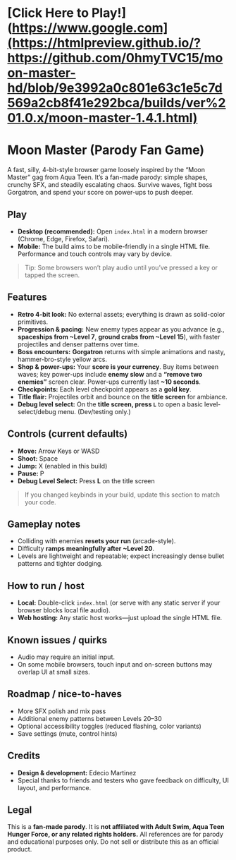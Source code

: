 # [Click Here to Play!](https://www.google.com](https://htmlpreview.github.io/?https://github.com/0hmyTVC15/moon-master-hd/blob/9e3992a0c801e63c1e5c7d569a2cb8f41e292bca/builds/ver%201.0.x/moon-master-1.4.1.html)

# Moon Master (Parody Fan Game)

A fast, silly, 4-bit-style browser game loosely inspired by the “Moon Master” gag from Aqua Teen. It’s a fan-made parody: simple shapes, crunchy SFX, and steadily escalating chaos. Survive waves, fight boss Gorgatron, and spend your score on power-ups to push deeper.

## Play
- **Desktop (recommended):** Open `index.html` in a modern browser (Chrome, Edge, Firefox, Safari).
- **Mobile:** The build aims to be mobile-friendly in a single HTML file. Performance and touch controls may vary by device.

> Tip: Some browsers won’t play audio until you’ve pressed a key or tapped the screen.

## Features
- **Retro 4-bit look:** No external assets; everything is drawn as solid-color primitives.
- **Progression & pacing:** New enemy types appear as you advance (e.g., **spaceships from ~Level 7**, **ground crabs from ~Level 15**), with faster projectiles and denser patterns over time.
- **Boss encounters:** **Gorgatron** returns with simple animations and nasty, hammer-bro-style yellow arcs.
- **Shop & power-ups:** Your **score is your currency**. Buy items between waves; key power-ups include **enemy slow** and a **“remove two enemies”** screen clear. Power-ups currently last **~10 seconds**.
- **Checkpoints:** Each level checkpoint appears as a **gold key**.
- **Title flair:** Projectiles orbit and bounce on the **title screen** for ambiance.
- **Debug level select:** On the **title screen, press `L`** to open a basic level-select/debug menu. (Dev/testing only.)

## Controls (current defaults)
- **Move:** Arrow Keys or WASD  
- **Shoot:** Space  
- **Jump:** X (enabled in this build)  
- **Pause:** P  
- **Debug Level Select:** Press **L** on the title screen

> If you changed keybinds in your build, update this section to match your code.

## Gameplay notes
- Colliding with enemies **resets your run** (arcade-style).  
- Difficulty **ramps meaningfully after ~Level 20**.  
- Levels are lightweight and repeatable; expect increasingly dense bullet patterns and tighter dodging.

## How to run / host
- **Local:** Double-click `index.html` (or serve with any static server if your browser blocks local file audio).  
- **Web hosting:** Any static host works—just upload the single HTML file.

## Known issues / quirks
- Audio may require an initial input.  
- On some mobile browsers, touch input and on-screen buttons may overlap UI at small sizes.

## Roadmap / nice-to-haves
- More SFX polish and mix pass  
- Additional enemy patterns between Levels 20–30  
- Optional accessibility toggles (reduced flashing, color variants)  
- Save settings (mute, control hints)

## Credits
- **Design & development:** Edecio Martinez  
- Special thanks to friends and testers who gave feedback on difficulty, UI layout, and performance.

## Legal
This is a **fan-made parody**. It is **not affiliated with Adult Swim, Aqua Teen Hunger Force, or any related rights holders.** All references are for parody and educational purposes only. Do not sell or distribute this as an official product.
